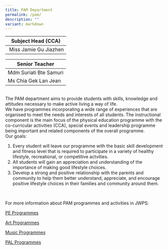 ```yaml
---
title: PAM Department
permalink: /pam/
description: ""
variant: markdown
---
```


| Subject Head (CCA) |
| --- |
| &nbsp;Miss Jamie Gu Jiazhen  |<br>
  

| Senior Teacher |
| --- |
| Mdm Suriati Bte Samuri  
| Ms Chia Gek Lan Jean

<br>
The PAM department aims to provide students with skills, knowledge and attitudes necessary to make active living a way of life.  
 
 <br>
We have programmes incorporating a wide range of experiences that are organised to meet the needs and interests of all students. The instructional component is the main focus of the physical education programme with the co-curricular activities (CCA), special events and leadership programme being important and related components of the overall programme. 

<br>
Our goals:
<br>

1. Every student will leave our programme with the basic skill development and fitness level that is required to participate in a variety of healthy lifestyle, recreational, or competitive actvities.
2. All students will gain an appreciation and understanding of the importance of making good lifestyle choices.
3. Develop a strong and positive relationship with the parents and community to help them better understand, appreciate, and encourage positive lifestyle choices in their families and community around them.
<br>

For more information about PAM programmes and activities in JWPS:

[PE Programmes](/PEprog)

[Art Programmes](/Artprog)

[Music Programmes](/Musicprog)

[PAL Programmes](/PALprog)